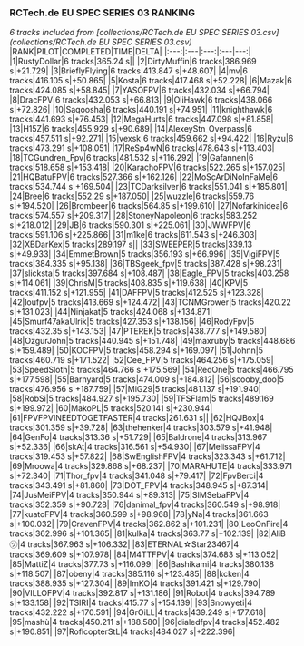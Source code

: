 ### RCTech.de EU SPEC SERIES 03 RANKING
*6 tracks included from [collections/RCTech.de EU SPEC SERIES 03.csv](collections/RCTech.de EU SPEC SERIES 03.csv)*
|RANK|PILOT|COMPLETED|TIME|DELTA|
|:---:|:---|:---:|:---|---:|
|1|RustyDollar|6 tracks|365.24 s||
|2|DirtyMuffin|6 tracks|386.969 s|+21.729|
|3|BrieflyFlying|6 tracks|413.847 s|+48.607|
|4|mv|6 tracks|416.105 s|+50.865|
|5|Kosta|6 tracks|417.468 s|+52.228|
|6|Mazak|6 tracks|424.085 s|+58.845|
|7|YASOFPV|6 tracks|432.034 s|+66.794|
|8|DracFPV|6 tracks|432.053 s|+66.813|
|9|OliHawk|6 tracks|438.066 s|+72.826|
|10|Saqoosha|6 tracks|440.191 s|+74.951|
|11|knighthawk|6 tracks|441.693 s|+76.453|
|12|MegaHurts|6 tracks|447.098 s|+81.858|
|13|H15Z|6 tracks|455.929 s|+90.689|
|14|AlexeyStn_Overpass|6 tracks|457.511 s|+92.271|
|15|vexsk|6 tracks|459.662 s|+94.422|
|16|Ryżu|6 tracks|473.291 s|+108.051|
|17|ReSp4wN|6 tracks|478.643 s|+113.403|
|18|TCGundren_Fpv|6 tracks|481.532 s|+116.292|
|19|Gafannen|6 tracks|518.658 s|+153.418|
|20|KarachoFPV|6 tracks|522.265 s|+157.025|
|21|HQBatuFPV|6 tracks|527.366 s|+162.126|
|22|MoScArDiNoInFaMe|6 tracks|534.744 s|+169.504|
|23|TCDarksilver|6 tracks|551.041 s|+185.801|
|24|Bree|6 tracks|552.29 s|+187.050|
|25|wuzzle|6 tracks|559.76 s|+194.520|
|26|Brombeer|6 tracks|564.85 s|+199.610|
|27|Nofarkinidea|6 tracks|574.557 s|+209.317|
|28|StoneyNapoleon|6 tracks|583.252 s|+218.012|
|29|JB|6 tracks|590.301 s|+225.061|
|30|JWWFPV|6 tracks|591.106 s|+225.866|
|31|m1ke|6 tracks|611.543 s|+246.303|
|32|XBDarKex|5 tracks|289.197 s||
|33|SWEEPER|5 tracks|339.13 s|+49.933|
|34|EmmetBrown|5 tracks|356.193 s|+66.996|
|35|VigiFPV|5 tracks|384.335 s|+95.138|
|36|TBSgeek_fpv|5 tracks|387.428 s|+98.231|
|37|slicksta|5 tracks|397.684 s|+108.487|
|38|Eagle_FPV|5 tracks|403.258 s|+114.061|
|39|ChrisM|5 tracks|408.835 s|+119.638|
|40|KPV|5 tracks|411.152 s|+121.955|
|41|DAFFPV|5 tracks|412.525 s|+123.328|
|42|loufpv|5 tracks|413.669 s|+124.472|
|43|TCNMGrower|5 tracks|420.22 s|+131.023|
|44|Ninjakat|5 tracks|424.068 s|+134.871|
|45|Smurf47akaUlrik|5 tracks|427.353 s|+138.156|
|46|RodyFpv|5 tracks|432.35 s|+143.153|
|47|PTEREK|5 tracks|438.777 s|+149.580|
|48|OzgurJohn|5 tracks|440.945 s|+151.748|
|49|maxruby|5 tracks|448.686 s|+159.489|
|50|KOCFPV|5 tracks|458.294 s|+169.097|
|51|Johnn|5 tracks|460.719 s|+171.522|
|52|Cee_FPV|5 tracks|464.256 s|+175.059|
|53|SpeedSloth|5 tracks|464.766 s|+175.569|
|54|RedOne|5 tracks|466.795 s|+177.598|
|55|Barnyard|5 tracks|474.009 s|+184.812|
|56|scooby_doo|5 tracks|476.956 s|+187.759|
|57|MiG29|5 tracks|481.137 s|+191.940|
|58|RobSi|5 tracks|484.927 s|+195.730|
|59|TFSFlam|5 tracks|489.169 s|+199.972|
|60|MakoPL|5 tracks|520.141 s|+230.944|
|61|FPVFPVINEEDTOGETFASTER|4 tracks|261.631 s||
|62|HQJBox|4 tracks|301.359 s|+39.728|
|63|thehenker|4 tracks|303.579 s|+41.948|
|64|GenFo|4 tracks|313.36 s|+51.729|
|65|Baldrone|4 tracks|313.967 s|+52.336|
|66|skAt|4 tracks|316.561 s|+54.930|
|67|MelissaFPV|4 tracks|319.453 s|+57.822|
|68|SwEnglishFPV|4 tracks|323.343 s|+61.712|
|69|Mroowa|4 tracks|329.868 s|+68.237|
|70|MARAHUTE|4 tracks|333.971 s|+72.340|
|71|Thor_fpv|4 tracks|341.048 s|+79.417|
|72|FpvBerci|4 tracks|343.491 s|+81.860|
|73|DOT_FPV|4 tracks|348.945 s|+87.314|
|74|JusMeiFPV|4 tracks|350.944 s|+89.313|
|75|SIMSebaFPV|4 tracks|352.359 s|+90.728|
|76|danimal_fpv|4 tracks|360.549 s|+98.918|
|77|kuatoFPV|4 tracks|360.599 s|+98.968|
|78|yNa|4 tracks|361.663 s|+100.032|
|79|CravenFPV|4 tracks|362.862 s|+101.231|
|80|LeoOnFire|4 tracks|362.996 s|+101.365|
|81|kulka|4 tracks|363.77 s|+102.139|
|82|AliB㋡|4 tracks|367.963 s|+106.332|
|83|ETERNAL☆Star23467|4 tracks|369.609 s|+107.978|
|84|M4TTFPV|4 tracks|374.683 s|+113.052|
|85|MattiZ|4 tracks|377.73 s|+116.099|
|86|Bashikami|4 tracks|380.138 s|+118.507|
|87|obeny|4 tracks|385.116 s|+123.485|
|88|kcken|4 tracks|388.935 s|+127.304|
|89|ImKO|4 tracks|391.421 s|+129.790|
|90|VILLOFPV|4 tracks|392.817 s|+131.186|
|91|Robot|4 tracks|394.789 s|+133.158|
|92|TSIRI|4 tracks|415.77 s|+154.139|
|93|Snowyeti|4 tracks|432.222 s|+170.591|
|94|GrOiLL|4 tracks|439.249 s|+177.618|
|95|mashù|4 tracks|450.211 s|+188.580|
|96|dialedfpv|4 tracks|452.482 s|+190.851|
|97|RoflcopterStL|4 tracks|484.027 s|+222.396|
